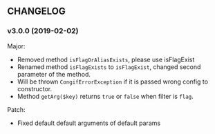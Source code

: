 ## CHANGELOG

### v3.0.0 (2019-02-02)
Major:
- Removed method `isFlagOrAliasExists`, please use isFlagExist
- Renamed method `isFlagExists` to `isFlagExist`, changed second parameter of the method.
- Will be thrown `CongifErrorException` if it is passed wrong config to constructor.
- Method `getArg($key)` returns `true` or `false` when filter is `flag`.

Patch:
- Fixed default default arguments of default params
